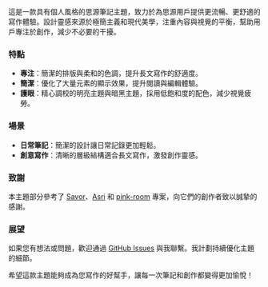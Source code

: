 這是一款具有個人風格的思源筆記主題，致力於為思源用戶提供更流暢、更舒適的寫作體驗。設計靈感來源於極簡主義和現代美學，注重內容與視覺的平衡，幫助用戶專注於創作，減少不必要的干擾。

### 特點

- **專注**：簡潔的排版與柔和的色調，提升長文寫作的舒適度。
- **簡潔**：優化了大量元素的顯示效果，提升閱讀與編輯體驗。
- **護眼**：精心調校的明亮主題與暗黑主題，採用低飽和度的配色，減少視覺疲勞。

### 場景

- **日常筆記**：簡潔的設計讓日常記錄更加輕鬆。
- **創意寫作**：清晰的層級結構適合長文寫作，激發創作靈感。

### 致謝

本主題部分參考了 [Savor](https://github.com/royc01/notion-theme)、[Asri](https://github.com/mustakshif/Asri) 和 [pink-room](https://github.com/StarDustSheep/pink-room) 專案，向它們的創作者致以誠摯的感謝。

### 展望

如果您有想法或問題，歡迎通過 [GitHub Issues](https://github.com/TCOTC/Whisper/issues) 與我聯繫。我計劃持續優化主題的細節。

希望這款主題能夠成為您寫作的好幫手，讓每一次筆記和創作都變得更加愉悅！
